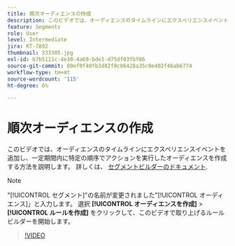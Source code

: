 ```yaml
---
title: 順次オーディエンスの作成
description: このビデオでは、オーディエンスのタイムラインにエクスペリエンスイベントを追加し、一定期間内に特定の順序でアクションを実行したオーディエンスを作成する方法を説明します。
feature: Segments
role: User
level: Intermediate
jira: KT-7892
thumbnail: 333305.jpg
exl-id: b7b5111c-4e30-4a69-bde1-d75df03fbf86
source-git-commit: 00ef0f40fb3d82f0c06428a35c0e402f46ab6774
workflow-type: tm+mt
source-wordcount: '115'
ht-degree: 6%

---
```


# 順次オーディエンスの作成

このビデオでは、オーディエンスのタイムラインにエクスペリエンスイベントを追加し、一定期間内に特定の順序でアクションを実行したオーディエンスを作成する方法を説明します。 詳しくは、 [セグメントビルダーのドキュメント](https://experienceleague.adobe.com/docs/experience-platform/segmentation/ui/segment-builder.html?lang=ja).

>[!NOTE]
>
> &quot;[!UICONTROL セグメント]&quot;の名前が変更されました&quot;[!UICONTROL オーディエンス]」と入力します。 選択 **[!UICONTROL オーディエンスを作成]** > **[!UICONTROL ルールを作成]** をクリックして、このビデオで取り上げるルールビルダーを開始します。

>[!VIDEO](https://video.tv.adobe.com/v/333305/?learn=on)

